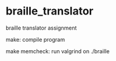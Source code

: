 # braille_translator
braille translator assignment

make: compile program

make memcheck: run valgrind on ./braille
